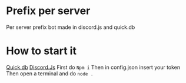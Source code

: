 # Prefix per server
Per server prefix bot made in discord.js and quick.db
# How to start it
[Quick.db](https://www.npmjs.com/package/quick.db)
[Discord.Js](https://www.npmjs.com/package/discord.js)
First do ```Npm i```
Then in config.json insert your token
Then open a terminal and do ```node .```
